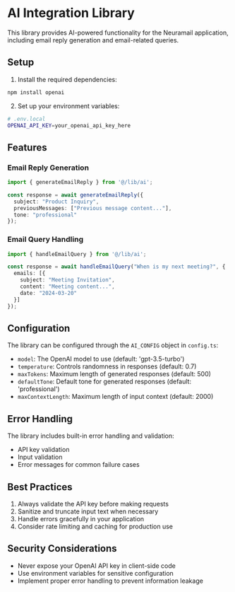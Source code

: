 # AI Integration Library

This library provides AI-powered functionality for the Neuramail application, including email reply generation and email-related queries.

## Setup

1. Install the required dependencies:
```bash
npm install openai
```

2. Set up your environment variables:
```bash
# .env.local
OPENAI_API_KEY=your_openai_api_key_here
```

## Features

### Email Reply Generation
```typescript
import { generateEmailReply } from '@/lib/ai';

const response = await generateEmailReply({
  subject: "Product Inquiry",
  previousMessages: ["Previous message content..."],
  tone: "professional"
});
```

### Email Query Handling
```typescript
import { handleEmailQuery } from '@/lib/ai';

const response = await handleEmailQuery("When is my next meeting?", {
  emails: [{
    subject: "Meeting Invitation",
    content: "Meeting content...",
    date: "2024-03-20"
  }]
});
```

## Configuration

The library can be configured through the `AI_CONFIG` object in `config.ts`:

- `model`: The OpenAI model to use (default: 'gpt-3.5-turbo')
- `temperature`: Controls randomness in responses (default: 0.7)
- `maxTokens`: Maximum length of generated responses (default: 500)
- `defaultTone`: Default tone for generated responses (default: 'professional')
- `maxContextLength`: Maximum length of input context (default: 2000)

## Error Handling

The library includes built-in error handling and validation:

- API key validation
- Input validation
- Error messages for common failure cases

## Best Practices

1. Always validate the API key before making requests
2. Sanitize and truncate input text when necessary
3. Handle errors gracefully in your application
4. Consider rate limiting and caching for production use

## Security Considerations

- Never expose your OpenAI API key in client-side code
- Use environment variables for sensitive configuration
- Implement proper error handling to prevent information leakage 